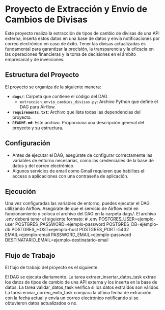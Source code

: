 # Proyecto de Extracción y Envío de Cambios de Divisas

Este proyecto realiza la extracción de tipos de cambio de divisas de una API externa, inserta estos datos en una base de datos y envía notificaciones por correo electrónico en caso de éxito.
Tener las divisas actualizadas es fundamental para garantizar la precisión, la transparencia y la eficacia en las operaciones financieras y la toma de decisiones en el ámbito empresarial y de inversiones.

## Estructura del Proyecto

El proyecto se organiza de la siguiente manera:

- **`dags/`**: Carpeta que contiene el código del DAG.
  - `extraccion_envio_cambios_divisas.py`: Archivo Python que define el DAG para Airflow.
- **`requirements.txt`**: Archivo que lista todas las dependencias del proyecto.
- **`README.md`**: Este archivo. Proporciona una descripción general del proyecto y su estructura.


## Configuración

* Antes de ejecutar el DAG, asegúrate de configurar correctamente las variables de entorno necesarias, como las credenciales de la base de datos y del correo electrónico.
* Algunos servicios de email como Gmail requieren que habilites el acceso a aplicaciones con una contraseña de aplicación. 

## Ejecución

Una vez configuradas las variables de entorno, puedes ejecutar el DAG utilizando Airflow. Asegúrate de que el servicio de Airflow esté en funcionamiento y coloca el archivo del DAG en la carpeta dags/.
El archivo .env deberá tener el siguiente formato:
    # .env
    POSTGRES_USER=ejemplo-user
    POSTGRES_PASSWORD=ejemplo-password
    POSTGRES_DB=ejemplo-db
    POSTGRES_HOST=ejemplo-host
    POSTGRES_PORT=5432
    EMAIL=ejemplo-email
    PASSWORD_EMAIL=ejemplo-password
    DESTINATARIO_EMAIL=ejemplo-destinatario-email

## Flujo de Trabajo

El flujo de trabajo del proyecto es el siguiente:

El DAG se ejecuta diariamente.
La tarea extraer_insertar_datos_task extrae los datos de tipos de cambio de una API externa y los inserta en la base de datos.
La tarea validar_datos_task verifica si los datos extraídos son válidos.
La tarea enviar_correo_exito_task compara la última fecha de extracción con la fecha actual y envía un correo electrónico notificando si se obtuvieron datos actualizados o no.
